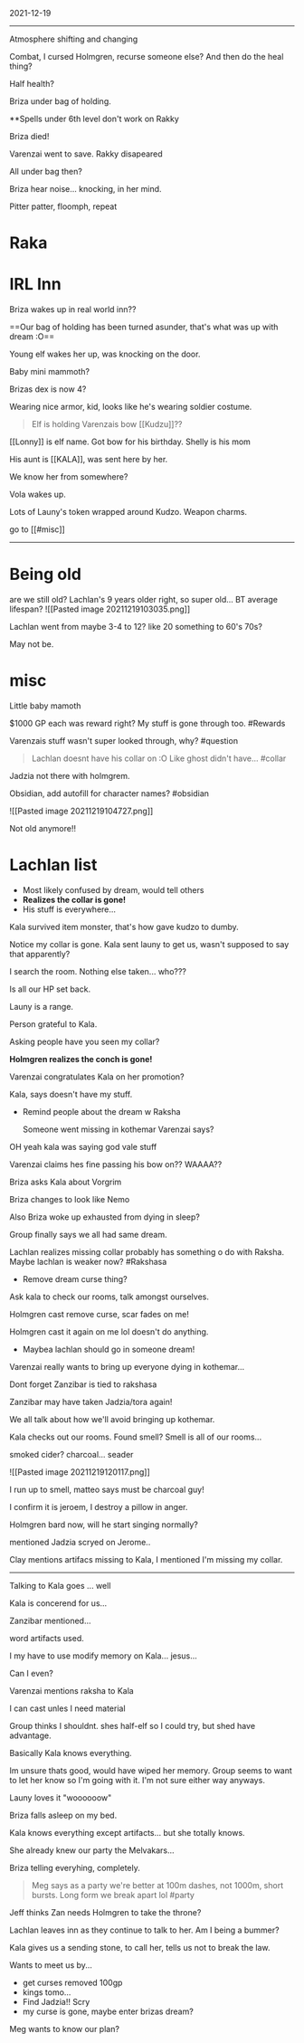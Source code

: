 2021-12-19

---

Atmosphere shifting and changing

Combat, I cursed Holmgren, recurse someone else? And then do the heal thing?

Half health?

Briza under bag of holding.

**Spells under 6th level don't work on Rakky


Briza died!

Varenzai went to save. Rakky disapeared

All under bag then?

Briza hear noise... knocking, in her mind.

Pitter patter, floomph, repeat

# Raka


# IRL Inn
Briza wakes up in real world inn??

==Our bag of holding has been turned asunder, that's what was up with dream :O==

Young elf wakes her up, was knocking on the door.

Baby mini mammoth?

Brizas dex is now 4?

Wearing nice armor, kid, looks like he's wearing soldier costume. 

>Elf is holding Varenzais bow [[Kudzu]]??

[[Lonny]] is elf name. Got bow for his birthday. Shelly is his mom

His aunt is [[KALA]], was sent here by her. 

We know her from somewhere? 

Vola wakes up.

Lots of Launy's token wrapped around Kudzo. Weapon charms.

go to [[#misc]]



---
# Being old
are we still old? Lachlan's 9 years older right, so super old... BT average lifespan?
![[Pasted image 20211219103035.png]]

Lachlan went from maybe 3-4 to 12? like 20 something to 60's 70s?

May not be.


# misc
Little baby mamoth

$1000 GP each was reward right? My stuff is gone through too. #Rewards 

Varenzais stuff wasn't super looked through, why? #question 

>Lachlan doesnt have his collar on :O Like ghost didn't have... #collar

Jadzia not there with holmgrem.

Obsidian, add autofill for character names? #obsidian

![[Pasted image 20211219104727.png]]

Not old anymore!!

# Lachlan list
- Most likely confused by dream, would tell others
- **Realizes the collar is gone!**
- His stuff is everywhere...

Kala survived item monster, that's how gave kudzo to dumby.

Notice my collar is gone. Kala sent launy to get us, wasn't supposed to say that apparently?

I search the room. Nothing else taken... who???

Is all our HP set back. 

Launy is a range. 

Person grateful to Kala. 

Asking people have you seen my collar? 

**Holmgren realizes the conch is gone!**

Varenzai congratulates Kala on her promotion?

Kala, says doesn't have my stuff.

- Remind people about the dream w Raksha
	
	Someone went missing in kothemar Varenzai says?

OH yeah kala was saying god vale stuff

Varenzai claims hes fine passing his bow on?? WAAAA??

Briza asks Kala about Vorgrim

Briza changes to look like Nemo

Also Briza woke up exhausted from dying in sleep?

Group finally says we all had same dream.

Lachlan realizes missing collar probably has something o do with Raksha. Maybe lachlan is weaker now? #Rakshasa 

- Remove dream curse thing?

Ask kala to check our rooms, talk amongst ourselves.

Holmgren cast remove curse, scar fades on me!

Holmgren cast it again on me lol doesn't do anything.


- Maybea lachlan should go in someone dream!

Varenzai really wants to bring up everyone dying in kothemar...

Dont forget Zanzibar is tied to rakshasa

Zanzibar may have taken Jadzia/tora again!

We all talk about how we'll avoid bringing up kothemar. 

Kala checks out our rooms. Found smell? Smell is all of our rooms...

smoked cider? charcoal... seader

![[Pasted image 20211219120117.png]]

I run up to smell, matteo says must be charcoal guy!

I confirm it is jeroem, I destroy a pillow in anger.

Holmgren bard now, will he start singing normally?

mentioned Jadzia scryed on Jerome..

Clay mentions artifacs missing to Kala, I mentioned I'm missing my collar.

---

Talking to Kala goes ... well

Kala is concerend for us... 

Zanzibar mentioned...

word artifacts used. 

I my have to use modify memory on Kala... jesus...

Can I even?

Varenzai mentions raksha to Kala

I can cast unles I need material

Group thinks I shouldnt. shes half-elf so I could try, but shed have advantage.

Basically Kala knows everything.

Im unsure thats good, would have wiped her memory. Group seems to want to let her know so I'm going with it. I'm not sure either way anyways.

Launy loves it "woooooow"

Briza falls asleep on my bed. 

Kala knows everything except artifacts... but she totally knows.

She already knew our party the Melvakars...

Briza telling everyhing, completely.

>Meg says as a party we're better at 100m dashes, not 1000m, short bursts. Long form we break apart lol
#party

Jeff thinks Zan needs Holmgren to take the throne?

Lachlan leaves inn as they continue to talk to her. Am I being a bummer?

Kala gives us a sending stone, to call her, tells us not to break the law. 

Wants to meet us by...
- get curses removed 100gp
- kings tomo...
- Find Jadzia!! Scry
- my curse is gone, maybe enter brizas dream?

Meg wants to know our plan?

